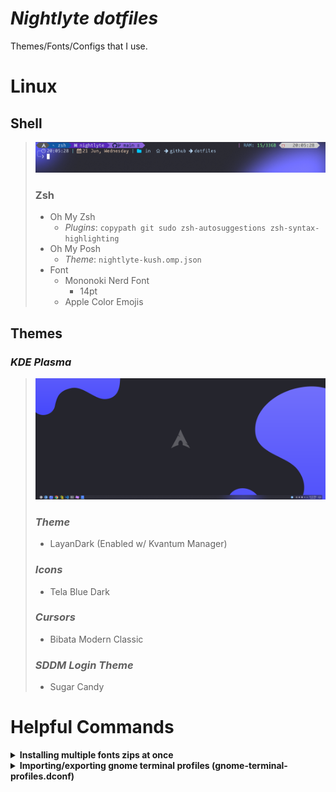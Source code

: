 # ***Nightlyte dotfiles*** 
Themes/Fonts/Configs that I use.

# **Linux**

## **Shell** 
> ![nightlyte-kush](images/nightlyte-kush.png)
> ### Zsh
>  * Oh My Zsh
>    - *Plugins*: `copypath git sudo zsh-autosuggestions zsh-syntax-highlighting`
>  * Oh My Posh
>    - *Theme*: `nightlyte-kush.omp.json`
>  * Font
>    - Mononoki Nerd Font
>      - 14pt
>    - Apple Color Emojis



## **Themes**
### *KDE Plasma*
> ![nightlyte-desktop](images/nightlyte-desktop.png)
> ### ***Theme*** 
> * LayanDark (Enabled w/ Kvantum Manager)
>
> ### ***Icons***
> * Tela Blue Dark
>
> ### ***Cursors***
> * Bibata Modern Classic
>
> ### ***SDDM Login Theme***
> * Sugar Candy



# Helpful Commands
<details>
  <summary> 
    <b> Installing multiple fonts zips at once </b>
  </summary>

  ```bash
  # Download font zips from here - https://www.nerdfonts.com/font-downloads
  cd <your_font_zips>
  # next command extracts all TTF and OTF files into your `.fonts` folder.
  unzip "*.zip" "*.ttf" "*.otf" -d ${HOME}/.fonts
  # next command rebuilds font cache
  sudo fc-cache -f -v
  ```
  
</details>

<details>
  <summary> 
    <b> Importing/exporting gnome terminal profiles (gnome-terminal-profiles.dconf) </b>
  </summary>

  ```bash
  #Export profile to file
  dconf dump /org/gnome/terminal/legacy/profiles:/ > ~/gnome-terminal-profiles.dconf

  #Import profile from file
  dconf load /org/gnome/terminal/legacy/profiles:/ < /$LOCATION/gnome-terminal-profiles.dconf
  ```
  If you don't have dconf editor, you can install it with
  ```bash
  sudo apt-get install dconf-editor
  ```

</details>



